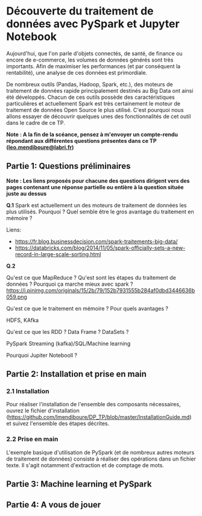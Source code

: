 # Découverte du traitement de données avec PySpark et Jupyter Notebook

Aujourd'hui, que l'on parle d'objets connectés, de santé, de finance ou encore de e-commerce, les volumes de données générés sont très importants. Afin de maximiser les performances (et par conséquent la rentabilité), une analyse de ces données est primordiale.

De nombreux outils (Pandas, Hadoop, Spark, etc.), des moteurs de traitement de données rapide principalement destinés au Big Data ont ainsi été développés. Chacun de ces outils possède des caractéristiques particulières et actuellement Spark est très certainement le moteur de traitement de données Open Source le plus utilisé. C'est pourquoi nous allons essayer de découvrir quelques unes des fonctionnalités de cet outil dans le cadre de ce TP.

**Note : A la fin de la scéance, pensez à m'envoyer un compte-rendu répondant aux différentes questions présentes dans ce TP (leo.mendiboure@labri.fr)**

## Partie 1: Questions préliminaires

**Note : Les liens proposés pour chacune des questions dirigent vers des pages contenant une réponse partielle ou entière à la question située juste au dessus** 

**Q.1** Spark est actuellement un des moteurs de traitement de données les plus utilisés. Pourquoi ? Quel semble être le gros avantage du traitement en mémoire ?

Liens: 
  - https://fr.blog.businessdecision.com/spark-traitements-big-data/
  - https://databricks.com/blog/2014/11/05/spark-officially-sets-a-new-record-in-large-scale-sorting.html
  
**Q.2**

Qu'est ce que MapReduce ? Qu'est sont les étapes du traitement de données ? Pourquoi ça marche mieux avec spark ? https://i.pinimg.com/originals/15/2b/79/152b7931555b284af0dbd3446636b059.png

Qu'est ce que le traitement en mémoire ? Pour quels avantages ?

HDFS, KAfka

Qu'est ce que les RDD ? Data Frame ? DataSets ?

PySpark Streaming (kafka)/SQL/Machine learning 

Pourquoi Jupiter Notebooll ?

## Partie 2: Installation et prise en main

### 2.1 Installation

Pour réaliser l'installation de l'ensemble des composants nécessaires, ouvrez le fichier d'installation (https://github.com/lmendiboure/DP_TP/blob/master/InstallationGuide.md) et suivez l'ensemble des étapes décrites.

### 2.2 Prise en main

L'exemple basique d'utilisation de PySpark (et de nombreux autres moteurs de traitement de données) consiste à réaliser des opérations dans un fichier texte. Il s'agit notamment d'extraction et de comptage de mots.



## Partie 3: Machine learning et PySpark

## Partie 4: A vous de jouer

